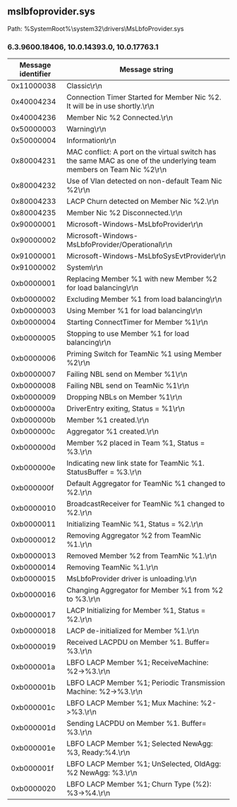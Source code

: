 ## mslbfoprovider.sys

Path: %SystemRoot%\system32\drivers\MsLbfoProvider.sys

### 6.3.9600.18406, 10.0.14393.0, 10.0.17763.1

Message identifier | Message string
--- | ---
0x11000038 | Classic\r\n
0x40004234 | Connection Timer Started for Member Nic %2. It will be in use shortly.\r\n
0x40004236 | Member Nic %2 Connected.\r\n
0x50000003 | Warning\r\n
0x50000004 | Information\r\n
0x80004231 | MAC conflict: A port on the virtual switch has the same MAC as one of the underlying team members on Team Nic %2\r\n
0x80004232 | Use of Vlan detected on non-default Team Nic %2\r\n
0x80004233 | LACP Churn detected on Member Nic %2.\r\n
0x80004235 | Member Nic %2 Disconnected.\r\n
0x90000001 | Microsoft-Windows-MsLbfoProvider\r\n
0x90000002 | Microsoft-Windows-MsLbfoProvider/Operational\r\n
0x91000001 | Microsoft-Windows-MsLbfoSysEvtProvider\r\n
0x91000002 | System\r\n
0xb0000001 | Replacing Member %1 with new Member %2 for load balancing\r\n
0xb0000002 | Excluding Member %1 from load balancing\r\n
0xb0000003 | Using Member %1 for load balancing\r\n
0xb0000004 | Starting ConnectTimer for Member %1\r\n
0xb0000005 | Stopping to use Member %1 for load balancing\r\n
0xb0000006 | Priming Switch for TeamNic %1 using Member %2\r\n
0xb0000007 | Failing NBL send on Member %1\r\n
0xb0000008 | Failing NBL send on TeamNic %1\r\n
0xb0000009 | Dropping NBLs on Member %1\r\n
0xb000000a | DriverEntry exiting, Status = %1\r\n
0xb000000b | Member %1 created.\r\n
0xb000000c | Aggregator %1 created.\r\n
0xb000000d | Member %2 placed in Team %1, Status = %3.\r\n
0xb000000e | Indicating new link state for TeamNic %1. StatusBuffer = %3.\r\n
0xb000000f | Default Aggregator for TeamNic %1 changed to %2.\r\n
0xb0000010 | BroadcastReceiver for TeamNic %1 changed to %2.\r\n
0xb0000011 | Initializing TeamNic %1, Status = %2.\r\n
0xb0000012 | Removing Aggregator %2 from TeamNic %1.\r\n
0xb0000013 | Removed Member %2 from TeamNic %1.\r\n
0xb0000014 | Removing TeamNic %1.\r\n
0xb0000015 | MsLbfoProvider driver is unloading.\r\n
0xb0000016 | Changing Aggregator for Member %1 from %2 to %3.\r\n
0xb0000017 | LACP Initializing for Member %1, Status = %2.\r\n
0xb0000018 | LACP de-initialized for Member %1.\r\n
0xb0000019 | Received LACPDU on Member %1. Buffer= %3.\r\n
0xb000001a | LBFO LACP Member %1; ReceiveMachine: %2->%3.\r\n
0xb000001b | LBFO LACP Member %1; Periodic Transmission Machine: %2->%3.\r\n
0xb000001c | LBFO LACP Member %1; Mux Machine: %2->%3.\r\n
0xb000001d | Sending LACPDU on Member %1. Buffer= %3.\r\n
0xb000001e | LBFO LACP Member %1; Selected NewAgg: %3, Ready:%4.\r\n
0xb000001f | LBFO LACP Member %1; UnSelected, OldAgg: %2 NewAgg: %3.\r\n
0xb0000020 | LBFO LACP Member %1; Churn Type (%2): %3->%4.\r\n
